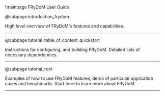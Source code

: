\mainpage FRyDoM User Guide

@subpage introduction_frydom

High level overview of FRyDoM's features and capabilities.

---

@subpage tutorial_table_of_content_quickstart 

Instructions for configuring, and building FRyDoM. Detailed lists of necessary dependencies. 

---

@subpage tutorial_root

Examples of how to use FRyDoM features, demo of particular application cases and benchmarks.
Start here to learn more about FRyDoM.

---